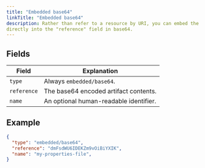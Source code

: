 ```yaml
---
title: "Embedded base64"
linkTitle: "Embedded base64"
description: Rather than refer to a resource by URI, you can embed the artifact's contents
directly into the "reference" field in base64.
---
```


## Fields

| Field | Explanation |
|-|-----------|
| `type` | Always `embedded/base64`. |
| `reference` | The base64 encoded artifact contents. |
| `name` | An optional human-readable identifier. |

## Example

```json
{
  "type": "embedded/base64",
  "reference": "dmFsdWU6IDEKZm9vOiBiYXIK",
  "name": "my-properties-file",
}
```
